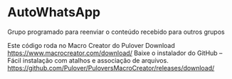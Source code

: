 # AutoWhatsApp
 Grupo programado para reenviar o conteúdo recebido para outros grupos 

Este código roda no
Macro Creator do Pulover
Download
https://www.macrocreator.com/download/
Baixe o instalador do GitHub  – Fácil instalação com atalhos e associação de arquivos.
https://github.com/Pulover/PuloversMacroCreator/releases/download/


